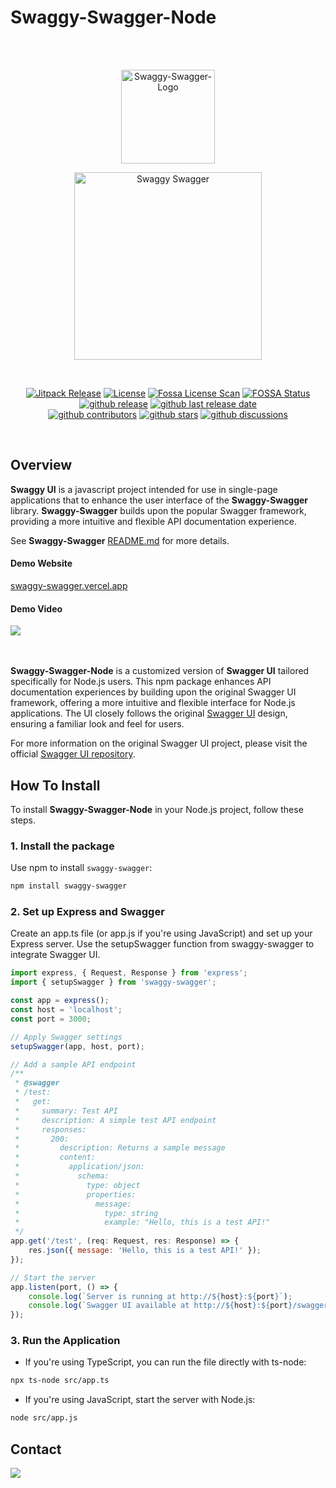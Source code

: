 # Swaggy-Swagger-Node

<br/>
<br/>
<p align="center">
<img src="https://github.com/user-attachments/assets/b3c3a16d-43aa-4689-8857-dab31f75f601" width="150" alt="Swaggy-Swagger-Logo" />
</p>
<p align="center">
  <img src="https://github.com/user-attachments/assets/13513534-6217-4c10-abdc-cd228fcca076" width="300" alt="Swaggy Swagger" />
</p>
<br/>
<p align="center">
  <a href="https://jitpack.io/#Swaggy-Swagger/swagger-custom-java" target="_blank"><img src="https://jitpack.io/v/Swaggy-Swagger/swagger-custom-java.svg" alt="Jitpack Release"/></a>
  <a href="./LICENSE" target="_blank"><img src="https://img.shields.io/github/license/Swaggy-Swagger/swagger-custom-java?logo=github&color=blue" alt="License"/></a>
  <a href="https://app.fossa.com/projects/git%2Bgithub.com%2FSwaggy-Swagger%2Fswagger-custom-java?ref=badge_shield" target="_blank"><img src="https://app.fossa.com/api/projects/git%2Bgithub.com%2FSwaggy-Swagger%2Fswagger-custom-java.svg?type=shield&issueType=license" alt="Fossa License Scan" /></a>
<a href="https://app.fossa.com/projects/git%2Bgithub.com%2FSwaggy-Swagger%2Fswagger-custom-java?ref=badge_shield&issueType=security" target="_blank"><img src="https://app.fossa.com/api/projects/git%2Bgithub.com%2FSwaggy-Swagger%2Fswagger-custom-java.svg?type=shield&issueType=security" alt="FOSSA Status"/></a>
  <a href="https://github.com/Swaggy-Swagger/swagger-custom-java"><img src="https://img.shields.io/github/v/release/Swaggy-Swagger/swagger-custom-java?logo=github" alt="github release"/></a>
  <a href="https://github.com/Swaggy-Swagger/swagger-custom-java"><img src="https://img.shields.io/github/release-date/Swaggy-Swagger/swagger-custom-java?color=blue&logo=github" alt="github last release date" /></a>
<br>
  <a href="https://github.com/Swaggy-Swagger/swagger-custom-java/graphs/contributors" target="_blank"><img src="https://img.shields.io/github/contributors-anon/Swaggy-Swagger/swagger-custom-java?logo=github&color=blue" alt="github contributors" /></a>
  <a href="https://github.com/Swaggy-Swagger/swagger-custom-java"><img src="https://img.shields.io/github/stars/Swaggy-Swagger/swagger-custom-java?logo=github" alt="github stars" /></a>
  <a href="https://github.com/Swaggy-Swagger/swagger-custom-java"><img src="https://img.shields.io/github/discussions/Swaggy-Swagger/swagger-custom-java?logo=github&color=blue" alt="github discussions" /></a>
</p>
</br>

## Overview

**Swaggy UI** is a javascript project intended for use in single-page applications that to enhance the user interface of the **Swaggy-Swagger** library.
**Swaggy-Swagger** builds upon the popular Swagger framework, providing a more intuitive and flexible API documentation experience. </br>

See **Swaggy-Swagger** [README.md](https://github.com/Swaggy-Swagger) for more details. </br>

#### Demo Website

[swaggy-swagger.vercel.app](https://swaggy-swagger.vercel.app/#/)

#### Demo Video

<div>
<a href="https://www.youtube.com/watch?v=oD8ShZGQrqo"><img src="https://img.shields.io/badge/YOUTUBE-FF0000?style=for-the-badge&logo=YouTube&logoColor=white&link=https://www.youtube.com/watch?v=oD8ShZGQrqo"/></a>
</div>
</br></br>

**Swaggy-Swagger-Node** is a customized version of **Swagger UI** tailored specifically for Node.js users. This npm package enhances API documentation experiences by building upon the original Swagger UI framework, offering a more intuitive and flexible interface for Node.js applications. The UI closely follows the original [Swagger UI](https://github.com/swagger-api/swagger-ui) design, ensuring a familiar look and feel for users.

For more information on the original Swagger UI project, please visit the official [Swagger UI repository](https://github.com/swagger-api/swagger-ui).

## How To Install

To install **Swaggy-Swagger-Node** in your Node.js project, follow these steps.

### 1. Install the package

Use npm to install `swaggy-swagger`:

```bash
npm install swaggy-swagger
```

### 2. Set up Express and Swagger

Create an app.ts file (or app.js if you're using JavaScript) and set up your Express server. Use the setupSwagger function from swaggy-swagger to integrate Swagger UI.

```javascript
import express, { Request, Response } from 'express';
import { setupSwagger } from 'swaggy-swagger';

const app = express();
const host = 'localhost';
const port = 3000;

// Apply Swagger settings
setupSwagger(app, host, port);

// Add a sample API endpoint
/**
 * @swagger
 * /test:
 *   get:
 *     summary: Test API
 *     description: A simple test API endpoint
 *     responses:
 *       200:
 *         description: Returns a sample message
 *         content:
 *           application/json:
 *             schema:
 *               type: object
 *               properties:
 *                 message:
 *                   type: string
 *                   example: "Hello, this is a test API!"
 */
app.get('/test', (req: Request, res: Response) => {
	res.json({ message: 'Hello, this is a test API!' });
});

// Start the server
app.listen(port, () => {
	console.log(`Server is running at http://${host}:${port}`);
	console.log(`Swagger UI available at http://${host}:${port}/swagger`);
});
```

### 3. Run the Application

- If you're using TypeScript, you can run the file directly with ts-node:

```bash
npx ts-node src/app.ts
```

- If you're using JavaScript, start the server with Node.js:

```bash
node src/app.js
```

## Contact

<a href="mailto:clcc001@naver.com"><img src="https://img.shields.io/badge/mail-d14836?style=flat-square&logo=Gmail&logoColor=white&link=clcc001@naver.com"/></a>
